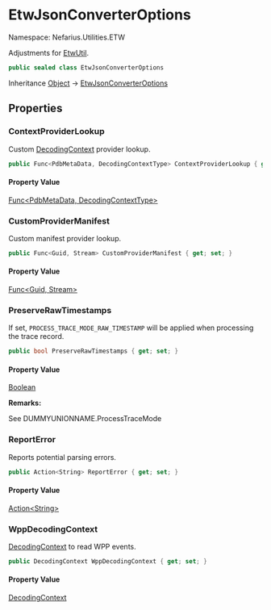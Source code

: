 # EtwJsonConverterOptions

Namespace: Nefarius.Utilities.ETW

Adjustments for [EtwUtil](./nefarius.utilities.etw.etwutil.md).

```csharp
public sealed class EtwJsonConverterOptions
```

Inheritance [Object](https://docs.microsoft.com/en-us/dotnet/api/system.object) → [EtwJsonConverterOptions](./nefarius.utilities.etw.etwjsonconverteroptions.md)

## Properties

### <a id="properties-contextproviderlookup"/>**ContextProviderLookup**

Custom [DecodingContext](./nefarius.utilities.etw.deserializer.wpp.decodingcontext.md) provider lookup.

```csharp
public Func<PdbMetaData, DecodingContextType> ContextProviderLookup { get; set; }
```

#### Property Value

[Func&lt;PdbMetaData, DecodingContextType&gt;](https://docs.microsoft.com/en-us/dotnet/api/system.func-2)<br>

### <a id="properties-customprovidermanifest"/>**CustomProviderManifest**

Custom manifest provider lookup.

```csharp
public Func<Guid, Stream> CustomProviderManifest { get; set; }
```

#### Property Value

[Func&lt;Guid, Stream&gt;](https://docs.microsoft.com/en-us/dotnet/api/system.func-2)<br>

### <a id="properties-preserverawtimestamps"/>**PreserveRawTimestamps**

If set, `PROCESS_TRACE_MODE_RAW_TIMESTAMP` will be applied when processing the trace record.

```csharp
public bool PreserveRawTimestamps { get; set; }
```

#### Property Value

[Boolean](https://docs.microsoft.com/en-us/dotnet/api/system.boolean)<br>

**Remarks:**

See
 DUMMYUNIONNAME.ProcessTraceMode

### <a id="properties-reporterror"/>**ReportError**

Reports potential parsing errors.

```csharp
public Action<String> ReportError { get; set; }
```

#### Property Value

[Action&lt;String&gt;](https://docs.microsoft.com/en-us/dotnet/api/system.action-1)<br>

### <a id="properties-wppdecodingcontext"/>**WppDecodingContext**

[DecodingContext](./nefarius.utilities.etw.deserializer.wpp.decodingcontext.md) to read WPP events.

```csharp
public DecodingContext WppDecodingContext { get; set; }
```

#### Property Value

[DecodingContext](./nefarius.utilities.etw.deserializer.wpp.decodingcontext.md)<br>
